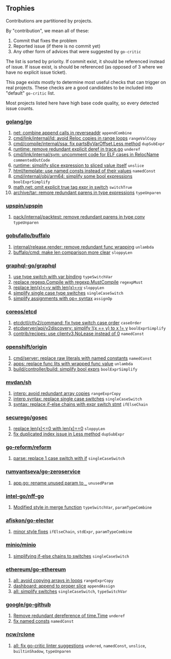 ## Trophies

Contributions are partitioned by projects.

By "contribution", we mean all of these:

1. Commit that fixes the problem
2. Reported issue (if there is no commit yet)
3. Any other form of advices that were suggested by `go-critic`

The list is sorted by priority.
If commit exist, it should be referenced instead of issue.
If issue exist, is should be referenced (as opposed of 3 where
we have no explicit issue ticket).

This page exists mostly to determine most useful checks that can trigger on real projects.
These checks are a good candidates to be included into "default" `go-critic` list.

Most projects listed here have high base code quality, so every detected issue counts.

### [golang/go](https://github.com/golang/go)

1. [net: combine append calls in reverseaddr](https://golang.org/cl/117615) `appendCombine`
1. [cmd/link/internal/ld: avoid Reloc copies in range loops](https://golang.org/cl/113636) `rangeValCopy`
1. [cmd/compile/internal/ssa: fix partsByVarOffset.Less method](https://golang.org/cl/122776) `dupSubExpr`
1. [runtime: remove redundant explicit deref in trace.go](https://golang.org/cl/122895) `underef`
1. [cmd/link/internal/sym: uncomment code for ELF cases in RelocName](https://golang.org/cl/122896) `commentedOutCode`
1. [runtime: simplify slice expression to sliced value itself](https://go-review.googlesource.com/c/go/+/123375) `unslice`
1. [html/template: use named consts instead of their values](https://go-review.googlesource.com/c/go/+/123376) `namedConst`
1. [cmd/internal/obj/arm64: simplify some bool expressions](https://go-review.googlesource.com/c/go/+/123377) `boolExprSimplify`
1. [math,net: omit explicit true tag expr in switch](https://go-review.googlesource.com/c/go/+/123378) `switchTrue`
1. [archive/tar: remore redundant parens in type expressions](https://go-review.googlesource.com/c/go/+/123379) `typeUnparen`

### [upspin/upspin](https://github.com/upspin/upspin)

1. [pack/internal/packtest: remove redundant parens in type conv](https://github.com/upspin/upspin/commit/1e73992b518722f8eb59d37ad70df02179063d76) `typeUnparen`

### [gobufallo/buffalo](https://github.com/gobuffalo/buffalo)

1. [internal/release,render: remove redundant func wrapping](https://github.com/gobuffalo/buffalo/pull/1211) `unlambda`
1. [buffalo/cmd: make len comparison more clear](https://github.com/gobuffalo/buffalo/pull/1212) `sloppyLen`

### [graphql-go/graphql](https://github.com/graphql-go/graphql)

1. [use type switch with var binding](https://github.com/graphql-go/graphql/pull/372) `typeSwitchVar`
1. [replace regexp.Compile with regexp.MustCompile](https://github.com/graphql-go/graphql/pull/373) `regexpMust`
1. [replace len(x)<=v with len(x)==v](https://github.com/graphql-go/graphql/pull/374) `sloppyLen`
1. [simplify single case type switches](https://github.com/graphql-go/graphql/pull/375) `singleCaseSwitch`
1. [simplify assignments with op= syntax](https://github.com/graphql-go/graphql/pull/376) `assignOp`

### [coreos/etcd](https://github.com/coreos/etcd)

1. [etcdctl/ctlv2/command: fix type switch case order](https://github.com/coreos/etcd/pull/9968) `caseOrder`
1. [etcdserver/api/v2discovery: simplify !(x == y) to x != y](https://github.com/coreos/etcd/pull/9969) `boolExprSimplify`
1. [contrib/recipes: use clientv3.NoLease instead of 0](https://github.com/coreos/etcd/pull/9970) `namedConst`

### [openshift/origin](https://github.com/openshift/origin)

1. [cmd/server: replace raw literals with named constants](https://github.com/openshift/origin/pull/20540) `namedConst`
1. [apps: replace func lits with wrapped func value](https://github.com/openshift/origin/pull/20541) `unlambda`
1. [build/controller/build: simplify bool exprs](https://github.com/openshift/origin/pull/20542) `boolExprSimplify`

### [mvdan/sh](https://github.com/mvdan/sh)

1. [interp: avoid redundant array copies](https://github.com/mvdan/sh/pull/253) `rangeExprCopy`
1. [interp,syntax: replace single case switches](https://github.com/mvdan/sh/pull/255) `singleCaseSwitch`
1. [syntax: replace if-else chains with expr switch stmt](https://github.com/mvdan/sh/pull/254) `ifElseChain`

### [securego/gosec](https://github.com/securego/gosec)

1. [replace len(x)<=0 with len(x)==0](https://github.com/securego/gosec/pull/220) `sloppyLen`
1. [fix duplicated index issue in Less method](https://github.com/securego/gosec/pull/221) `dupSubExpr`

### [go-reform/reform](https://github.com/go-reform/reform/pull/166)

1. [parse: replace 1 case switch with if](https://github.com/go-reform/reform/pull/166) `singleCaseSwitch`

### [rumyantseva/go-zeroservice](https://github.com/rumyantseva/go-zeroservice)

1. [app.go: rename unused param to `_`](https://github.com/rumyantseva/go-zeroservice/pull/3) `unusedParam`

### [intel-go/nff-go](https://github.com/intel-go/nff-go)

1. [Modified style in merge function](https://github.com/intel-go/nff-go/pull/338) `typeSwitchVar`, `paramTypeCombine`

### [afiskon/go-elector](https://github.com/afiskon/go-elector)

1. [minor style fixes](https://github.com/afiskon/go-elector/pull/1) `ifElseChain`, `stdExpr`, `paramTypeCombine`

### [minio/minio](https://github.com/minio/minio)

1. [simplifying if-else chains to switches](https://github.com/minio/minio/pull/6208) `singleCaseSwitch`

### [ethereum/go-ethereum](https://github.com/ethereum/go-ethereum)

1. [all: avoid copying arrays in loops](https://github.com/ethereum/go-ethereum/pull/17265) `rangeExprCopy`
1. [dashboard: append to proper slice](https://github.com/ethereum/go-ethereum/pull/17266) `appendAssign`
1. [all: simplify switches](https://github.com/ethereum/go-ethereum/pull/17267) `singleCaseSwitch`, `typeSwitchVar`

### [google/go-github](https://github.com/google/go-github)

1. [Remove redundant dereference of time.Time](https://github.com/google/go-github/pull/960) `underef`
1. [fix named consts](https://github.com/google/go-github/pull/962) `namedConst`

### [ncw/rclone](https://github.com/ncw/rclone)

1. [all: fix go-critic linter suggestions](https://github.com/ncw/rclone/pull/2440) `undered`, `namedConst`, `unslice`, `builtinShadow`, `typeUnparen`
